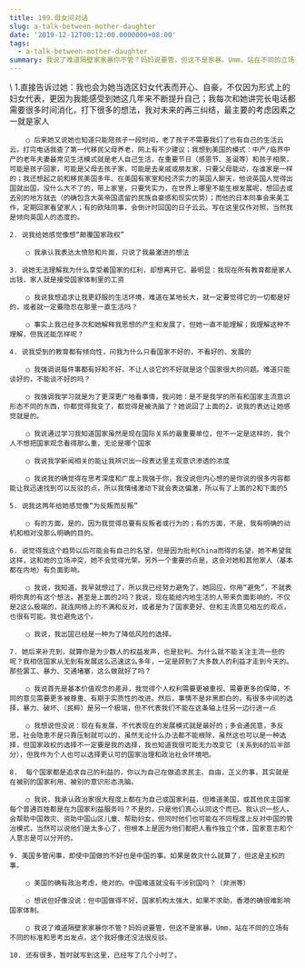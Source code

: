 ```yaml
---
title: 199.母女间对话
slug: a-talk-between-mother-daughter
date: '2019-12-12T00:12:00.0000000+08:00'
tags:
  - a-talk-between-mother-daughter
summary: 我说了难道隔壁家家暴你不管？妈妈说要管，但这不是家暴。Umm，站在不同的立场有不同的标准和思考出发点，这个我好像还没法很反驳。
---
```

\    1.直接告诉过她：我也会为她当选区妇女代表而开心、自豪，不仅因为形式上的妇女代表，更因为我能感受到她这几年来不断提升自己；我每次和她讲完长电话都需要很多时间消化，打下很多的想法，我对未来的再三纠结，最主要的考虑因素之一就是家人

		○ 后来她又说她也知道只能陪孩子一段时间，老了孩子不需要我们了也有自己的生活云云。打完电话我查了第一代移民父母养老，网上有不少建议；我想到美国的模式：中产/临界中产的老年夫妻最常见生活模式就是老人自己生活，在重要节日（感恩节、圣诞等）和孩子相聚，可能是孩子回家，可能是父母去孩子家，可能是去亲戚或朋友家，只要父母能动，在谁家是一样的；我还想起之前和移民美国多年、在美国有家室和经济实力的英国人聊天，他说英国人觉得出国就出国，没什么大不了的，带上家室，只要凭实力，在世界上哪里不能生根发展呢，想回去或去别的地方就去（的确包含大英帝国遗留的民族自豪感和现实优势）；而他的日本同事会来美工作，定期回家看望家人；有的欧陆同事，会倒计时回国的日子云云。写在这里仅作对照，当然我是倾向英国人的态度的。

	2. 说我给她感觉像想“颠覆国家政权”

		○ 我承认我表达太愤怒和片面，只说了我最激进的想法

	3. 说她无法理解我为什么享受着国家的红利，却想离开它。最明显：我现在所有教育都是家人出钱，家人就是接受国家体制里的工资

		○ 我说我想追求让我更舒服的生活环境，难道在某地长大，就一定要觉得它的一切都是好的，或者就一定要隐忍在那里一直生活吗？

		○ 事实上我已经多次和她解释我思想的产生和发展了，但她一直不能理解；我理解这种不理解，但我还能怎样呢？

	4. 说我受到的教育都有倾向性，问我为什么只看国家不好的，不看好的、发展的

		○ 我强调说每件事都有好和不好，不让人谈它的不好就是这个国家很大的问题。难道只能谈好的，不能谈不好的吗？

		○ 我强调我学习就是为了更深更广地看事情，我问她：是不是我学的所有和国家主流意识形态不同的东西，你都觉得我变了，都觉得是被洗脑了？她说回了上面的2，说我的表达让她感觉就是的。

		○ 我说通过学习我知道国家虽然是现在国际关系的最重要单位，但不一定是这样的，我个人不想把国家观念看得那么重，无论是哪个国家

		○ 我说我学新闻相关的能让我辨识出一段表达里主观意识渗透的浓度

		○ 我说我的确觉得在思考深度和广度上我强于你，我没说但内心想的是你说的很多内容都能让我迅速找到可以反驳的点，所以我情绪激动下就会表达偏激，所以有了上面的2和下面的5

	5. 说我这两年给她感觉像“为反叛而反叛”

		○ 有的方面，是的，因为我觉得总要有反叛者或行为的；有的方面，不是，我有明确的动机和相对没那么明确的目的。

	6. 说觉得我这个趋势以后可能会有自己的名望，但是因为批判China而得的名望，她不希望我这样，这和她的立场冲突，她不会觉得光荣。另外一个重要的点是，这会对她和其他家人（基本都在内地）有负面影响。

		○ 我说，我知道，我早就想过了，所以我已经努力避免了。她回应，你用“避免”，不就表明你真的有这个想法，甚至是上面的2吗？我说，现在能给内地生活的人带来负面影响的，不仅是2这么极端的，就连网络上的不满和反对，或者是为了国家更好、但和主流意见相左的观点，也很有可能。我也避免这个。

		○ 我说，我出国已经是一种为了降低风险的选择。

	7. 她后来补充到，就算你是为少数人的权益发声，也是批判。为什么就不能关注主流一些的呢？我相信国家从无到有发展这么迅速这么多年，一定是顾到了大多数人的利益才走到今天的。那些罢工、暴力、交通堵塞，这么做就好了吗？

		○ 我说首先是基本价值观念的差异，我觉得个人权利需要更被重视、需要更多的保障，不同的意见需要更多被尊重、有期于实质性的改进。然后，事情不是非黑即白的，有很多中间的选择，暴力、破坏、（民粹）是另一个极端，但不代表我们不能在这条轴上往另一边行进一点

		○ 我想说但没说：现在有发展，不代表现在的发展模式就是最好的；多会通民意，多反思，社会隐患不是只靠压制就可以的，虽然无论什么办法都不能根除，虽然这也可以是一种选择，但国家政权的选择不一定要是我的选择，我也知道我很可能无力改变它（关系到6的后半部分），但我作为个人也可以选择更认可的国家治理和政治社会环境吧。

	8.  每个国家都是追求自己的利益的，你以为自己在做追求民主、自由，正义的事，其实就是在被别的国家利用、被别的意识形态洗脑。

		○ 我说，我承认政治家很大程度上都在为自己或国家利益，但难道美国，或其他民主国家每个普通百姓都是在为国家利益服务吗？不是的，只是他们真心认同这个而已。我认识一些人，会帮助中国救灾、资助中国山区儿童、帮助妇女，但同时他们也可能在不同程度上反对中国的管治模式，当然可以说他们是太多心了，但根本上是因为他们都把人看作独立个体，国家意志和个人意志是可以分开的。

	9. 美国多管闲事，即使中国做的不好也是中国的事。如果是救灾什么就算了，但这是主权的事。

		○ 美国的确有政治考虑，绝对的。中国难道就没有干涉别国吗？（非洲等）

		○ 想说但好像没说：但中国做得不好，国家机构太强大，如果不求助，香港的确很难影响国家体制。

		○ 我说了难道隔壁家家暴你不管？妈妈说要管，但这不是家暴。Umm，站在不同的立场有不同的标准和思考出发点，这个我好像还没法很反驳。

	10. 还有很多，暂时就写到这里，已经写了几个小时了。
